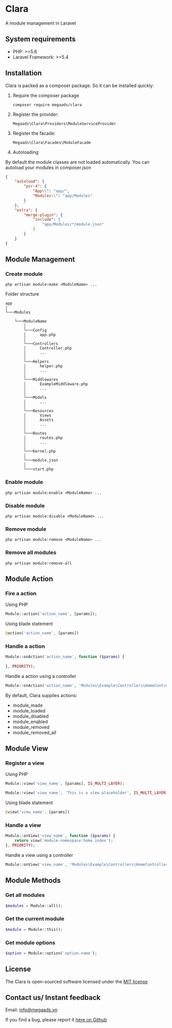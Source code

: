 # Clara
A module management in Laravel

## System requirements
 - PHP: >=5.6
 - Laravel Framework: >=5.4

## Installation

Clara is packed as a composer package. So it can be installed quickly:
1. Require the composer package

    `composer require megaads/clara`

2. Register the provider:

    `Megaads\Clara\Providers\ModuleServiceProvider`

3. Register the facade:

    `Megaads\Clara\Facades\ModuleFacade`

4. Autoloading

By default the module classes are not loaded automatically. You can autoload your modules in composer.json
```json
{
    "autoload": {
        "psr-4": {            
            "App\\": "app/",
            "Modules\\": "app/Modules"            
        }
    },
    "extra": {
        "merge-plugin": {
            "include": [
                "app/Modules/*/module.json"
            ]
        }
    }
}
```
## Module Management

### Create module

```
php artisan module:make <ModuleName> ...
```

Folder structure

```
app
│
└───Modules
    
    └───ModuleName
        │
        └───Config
        │      app.php
        │
        └───Controllers
        │      Controller.php
        │      ...
        │
        └───Helpers
        │      helper.php
        │      ...
        │
        └───Middlewares
        │      ExampleMiddleware.php
        │      ...
        │
        └───Models
        │      ...
        │
        └───Resources
        │      Views
        │      Assets
        │      ...
        │
        └───Routes
        │      routes.php
        │      ...
        │
        └───Kernel.php
        │
        └───module.json
        │
        └───start.php
```

### Enable module

```
php artisan module:enable <ModuleName> ...
```

### Disable module

```
php artisan module:disable <ModuleName> ...
```

### Remove module

```
php artisan module:remove <ModuleName> ...
```

### Remove all modules

```
php artisan module:remove-all
```

## Module Action

### Fire a action

Using PHP
```php
Module::action('action_name', [params]);
```

Using blade statement
```php
@action('action_name', [params])
```

### Handle a action
```php
Module::onAction('action_name', function ($params) {  
      
}, PRIORITY);
```
Handle a action using a controller
```php
Module::onAction('action_name', 'Modules\Example\Controllers\HomeController@action', PRIORITY);
```
By default, Clara supplies actions: 
- module_made
- module_loaded
- module_disabled
- module_enabled
- module_removed
- module_removed_all

## Module View

### Register a view

Using PHP
```php
Module::view('view_name', [params], IS_MULTI_LAYER);
```
```php
Module::view('view_name', 'This is a view placeholder', IS_MULTI_LAYER);
```

Using blade statement
```php
@view('view_name', [params])
```

### Handle a view
```php
Module::onView('view_name', function ($params) {  
    return view('module-namespace:home.index');
}, PRIORITY);
```
Handle a view using a controller
```php
Module::onView('view_name', 'Modules\Example\Controllers\HomeController@index', PRIORITY);
```

## Module Methods

### Get all modules
```php
$modules = Module::all();
```

### Get the current module
```php
$module = Module::this();
```

### Get module options
```php
$option = Module::option('option.name');
```

## License

The Clara is open-sourced software licensed under the [MIT license](http://opensource.org/licenses/MIT)

## Contact us/ Instant feedback

Email: info@megaads.vn

If you find a bug, please report it [here on Github](https://github.com/megaads-vn/clara/issues)